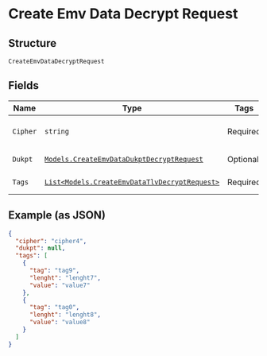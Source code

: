 
# Create Emv Data Decrypt Request

## Structure

`CreateEmvDataDecryptRequest`

## Fields

| Name | Type | Tags | Description |
|  --- | --- | --- | --- |
| `Cipher` | `string` | Required | Emv Decrypt cipher type |
| `Dukpt` | [`Models.CreateEmvDataDukptDecryptRequest`](../../doc/models/create-emv-data-dukpt-decrypt-request.md) | Optional | Dukpt data request |
| `Tags` | [`List<Models.CreateEmvDataTlvDecryptRequest>`](../../doc/models/create-emv-data-tlv-decrypt-request.md) | Required | Encrypted tags list |

## Example (as JSON)

```json
{
  "cipher": "cipher4",
  "dukpt": null,
  "tags": [
    {
      "tag": "tag9",
      "lenght": "lenght7",
      "value": "value7"
    },
    {
      "tag": "tag0",
      "lenght": "lenght8",
      "value": "value8"
    }
  ]
}
```

